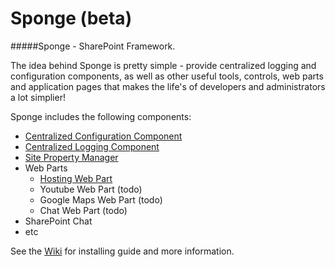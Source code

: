 Sponge (beta)
======

#####Sponge - SharePoint Framework.

The idea behind Sponge is pretty simple - provide centralized logging and configuration components, as well as other useful tools, controls, web parts and application pages that makes the life's of developers and administrators a lot simplier!

Sponge includes the following components:
- [Centralized Configuration Component](../../wiki/Configuration-Component) 
- [Centralized Logging Component](../../wiki/Logging-Component) 
- [Site Property Manager](../../wiki/Site-Property-Manager) 
- Web Parts
  - [Hosting Web Part](../../wiki/Hosting-Web-Part) 
  - Youtube Web Part (todo)
  - Google Maps Web Part (todo)
  - Chat Web Part (todo)
- SharePoint Chat
- etc

See the [Wiki](../../wiki/Home)  for installing guide and more information.
